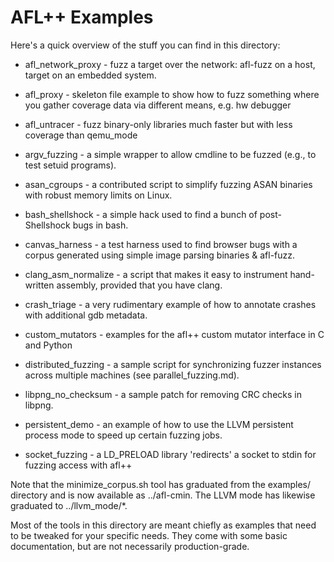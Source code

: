 # AFL++ Examples

Here's a quick overview of the stuff you can find in this directory:

  - afl_network_proxy    - fuzz a target over the network: afl-fuzz on
                           a host, target on an embedded system.

  - afl_proxy            - skeleton file example to show how to fuzz
                           something where you gather coverage data via
                           different means, e.g. hw debugger

  - afl_untracer         - fuzz binary-only libraries much faster but with
                           less coverage than qemu_mode

  - argv_fuzzing         - a simple wrapper to allow cmdline to be fuzzed
                           (e.g., to test setuid programs).

  - asan_cgroups         - a contributed script to simplify fuzzing ASAN
                           binaries with robust memory limits on Linux.

  - bash_shellshock      - a simple hack used to find a bunch of
                           post-Shellshock bugs in bash.

  - canvas_harness       - a test harness used to find browser bugs with a
                           corpus generated using simple image parsing
                           binaries & afl-fuzz.

  - clang_asm_normalize  - a script that makes it easy to instrument
                           hand-written assembly, provided that you have clang.

  - crash_triage         - a very rudimentary example of how to annotate crashes
                           with additional gdb metadata.

  - custom_mutators      - examples for the afl++ custom mutator interface in
                           C and Python

  - distributed_fuzzing  - a sample script for synchronizing fuzzer instances
                           across multiple machines (see parallel_fuzzing.md).

  - libpng_no_checksum   - a sample patch for removing CRC checks in libpng.

  - persistent_demo      - an example of how to use the LLVM persistent process
                           mode to speed up certain fuzzing jobs.

  - socket_fuzzing       - a LD_PRELOAD library 'redirects' a socket to stdin
                           for fuzzing access with afl++

Note that the minimize_corpus.sh tool has graduated from the examples/
directory and is now available as ../afl-cmin. The LLVM mode has likewise
graduated to ../llvm_mode/*.

Most of the tools in this directory are meant chiefly as examples that need to
be tweaked for your specific needs. They come with some basic documentation,
but are not necessarily production-grade.
